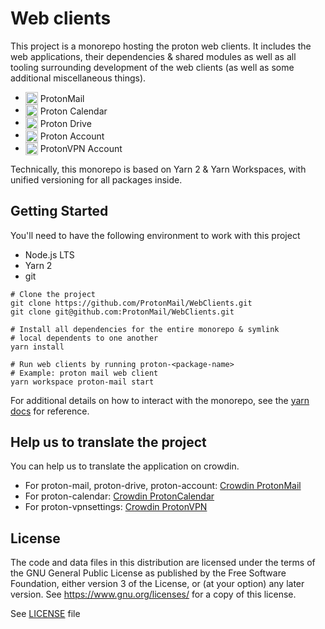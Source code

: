 # Web clients

This project is a monorepo hosting the proton web clients. It includes the web applications, their dependencies & shared modules as well as all tooling surrounding development of the web clients (as well as some additional miscellaneous things).

-   <img src="./applications/mail/src/assets/mail.svg" style="vertical-align: middle" height="20" width="20" /> <span style="vertical-align: middle; display: inline-block">ProtonMail</span>
-   <img src="./applications/calendar/src/assets/protoncalendar.svg" style="vertical-align: middle" height="20" width="20" /> <span style="vertical-align: middle; display: inline-block">Proton Calendar</span>
-   <img src="./applications/drive/src/assets/protondrive.svg" style="vertical-align: middle" height="20" width="20" /> <span style="vertical-align: middle; display: inline-block">Proton Drive</span>
-   <img src="./applications/account/src/assets/protonaccount.svg" style="vertical-align: middle" height="20" width="20" /> <span style="vertical-align: middle; display: inline-block">Proton Account</span>
-   <img src="./applications/vpn-settings/src/assets/vpn.svg" style="vertical-align: middle" height="20" width="20" /> <span style="vertical-align: middle; display: inline-block">ProtonVPN Account</span>

Technically, this monorepo is based on Yarn 2 & Yarn Workspaces, with unified versioning for all packages inside.

## Getting Started

You'll need to have the following environment to work with this project

-   Node.js LTS
-   Yarn 2
-   git

```shell
# Clone the project
git clone https://github.com/ProtonMail/WebClients.git
git clone git@github.com:ProtonMail/WebClients.git

# Install all dependencies for the entire monorepo & symlink
# local dependents to one another
yarn install

# Run web clients by running proton-<package-name>
# Example: proton mail web client
yarn workspace proton-mail start
```

For additional details on how to interact with the monorepo, see the [yarn docs](https://yarnpkg.com/) for reference.

## Help us to translate the project

You can help us to translate the application on crowdin.

-   For proton-mail, proton-drive, proton-account: [Crowdin ProtonMail](https://crowdin.com/project/protonmail)
-   For proton-calendar: [Crowdin ProtonCalendar](https://crowdin.com/project/proton-test-3)
-   For proton-vpnsettings: [Crowdin ProtonVPN](https://crowdin.com/project/protonvpn)

## License

The code and data files in this distribution are licensed under the terms of the GNU General Public License as published by the Free Software Foundation, either version 3 of the License, or (at your option) any later version. See https://www.gnu.org/licenses/ for a copy of this license.

See [LICENSE](LICENSE) file
